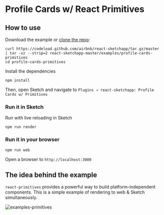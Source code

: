 # Profile Cards w/ React Primitives

## How to use
Download the example or [clone the repo](http://github.com/airbnb/react-sketchapp):
```
curl https://codeload.github.com/airbnb/react-sketchapp/tar.gz/master | tar -xz --strip=2 react-sketchapp-master/examples/profile-cards-primitives
cd profile-cards-primitives
```

Install the dependencies
```
npm install
```

Then, open Sketch and navigate to `Plugins → react-sketchapp: Profile Cards w/ Primitives`

### Run it in Sketch
Run with live reloading in Sketch
```
npm run render
```

### Run it in your browser

```
npm run web
```

Open a browser to `http://localhost:3000`

## The idea behind the example

`react-primitives` provides a powerful way to build platform-independent components. This is a simple example of rendering to web & Sketch simultaneously.

![examples-primitives](https://cloud.githubusercontent.com/assets/591643/24778174/0dd9d214-1ade-11e7-9372-fa8b578a0b48.png)
